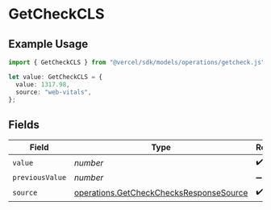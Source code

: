 # GetCheckCLS

## Example Usage

```typescript
import { GetCheckCLS } from "@vercel/sdk/models/operations/getcheck.js";

let value: GetCheckCLS = {
  value: 1317.98,
  source: "web-vitals",
};
```

## Fields

| Field                                                                                              | Type                                                                                               | Required                                                                                           | Description                                                                                        |
| -------------------------------------------------------------------------------------------------- | -------------------------------------------------------------------------------------------------- | -------------------------------------------------------------------------------------------------- | -------------------------------------------------------------------------------------------------- |
| `value`                                                                                            | *number*                                                                                           | :heavy_check_mark:                                                                                 | N/A                                                                                                |
| `previousValue`                                                                                    | *number*                                                                                           | :heavy_minus_sign:                                                                                 | N/A                                                                                                |
| `source`                                                                                           | [operations.GetCheckChecksResponseSource](../../models/operations/getcheckchecksresponsesource.md) | :heavy_check_mark:                                                                                 | N/A                                                                                                |